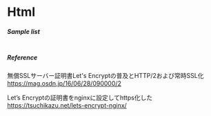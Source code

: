# Html

##### Sample list

```
```

##### Reference
無償SSLサーバー証明書Let's Encryptの普及とHTTP/2および常時SSL化  
https://mag.osdn.jp/16/06/28/090000/2

Let’s Encryptの証明書をnginxに設定してhttps化した  
https://tsuchikazu.net/lets-encrypt-nginx/